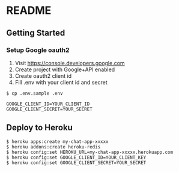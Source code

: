# README

## Getting Started

### Setup Google oauth2

1. Visit https://console.developers.google.com
2. Create project with Google+API enabled
3. Create oauth2 client id
4. Fill .env with your client id and secret
 
```
$ cp .env.sample .env
```

```
GOOGLE_CLIENT_ID=YOUR_CLIENT_ID
GOOGLE_CLIENT_SECRET=YOUR_SECRET
```

## Deploy to Heroku

```
$ heroku apps:create my-chat-app-xxxxx
$ heroku addons:create heroku-redis
$ heroku config:set HEROKU_URL=my-chat-app-xxxxx.herokuapp.com
$ heroku config:set GOOGLE_CLIENT_ID=YOUR_CLIENT_KEY
$ heroku config:set GOOGLE_CLIENT_SECRET=YOUR_SECRET
```
